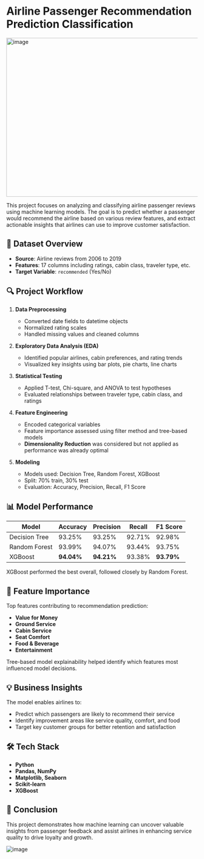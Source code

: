 # Airline Passenger Recommendation Prediction Classification 

<img width="612" height="417" alt="image" src="https://github.com/user-attachments/assets/e154448c-083a-4480-ac56-18a8faf63ef4" />




This project focuses on analyzing and classifying airline passenger reviews using machine learning models. The goal is to predict whether a passenger would recommend the airline based on various review features, and extract actionable insights that airlines can use to improve customer satisfaction.



## 📁 Dataset Overview

* **Source**: Airline reviews from 2006 to 2019
* **Features**: 17 columns including ratings, cabin class, traveler type, etc.
* **Target Variable**: `recommended` (Yes/No)

## 🔍 Project Workflow

1. **Data Preprocessing**

   * Converted date fields to datetime objects
   * Normalized rating scales
   * Handled missing values and cleaned columns

2. **Exploratory Data Analysis (EDA)**

   * Identified popular airlines, cabin preferences, and rating trends
   * Visualized key insights using bar plots, pie charts, line charts

3. **Statistical Testing**

   * Applied T-test, Chi-square, and ANOVA to test hypotheses
   * Evaluated relationships between traveler type, cabin class, and ratings

4. **Feature Engineering**

   * Encoded categorical variables
   * Feature importance assessed using filter method and tree-based models
   * **Dimensionality Reduction** was considered but not applied as performance was already optimal

5. **Modeling**

   * Models used: Decision Tree, Random Forest, XGBoost
   * Split: 70% train, 30% test
   * Evaluation: Accuracy, Precision, Recall, F1 Score



## 📊 Model Performance

| Model         | Accuracy   | Precision  | Recall | F1 Score   |
| ------------- | ---------- | ---------- | ------ | ---------- |
| Decision Tree | 93.25%     | 93.25%     | 92.71% | 92.98%     |
| Random Forest | 93.99%     | 94.07%     | 93.44% | 93.75%     |
| XGBoost       | **94.04%** | **94.21%** | 93.38% | **93.79%** |

XGBoost performed the best overall, followed closely by Random Forest.



## 🔎 Feature Importance

Top features contributing to recommendation prediction:

* **Value for Money**
* **Ground Service**
* **Cabin Service**
* **Seat Comfort**
* **Food & Beverage**
* **Entertainment**

Tree-based model explainability helped identify which features most influenced model decisions.



## 💡 Business Insights

The model enables airlines to:

* Predict which passengers are likely to recommend their service
* Identify improvement areas like service quality, comfort, and food
* Target key customer groups for better retention and satisfaction



## 🛠️ Tech Stack

* **Python**
* **Pandas, NumPy**
* **Matplotlib, Seaborn**
* **Scikit-learn**
* **XGBoost**



## 📌 Conclusion

This project demonstrates how machine learning can uncover valuable insights from passenger feedback and assist airlines in enhancing service quality to drive loyalty and growth.



![image](https://github.com/user-attachments/assets/f6a7260a-18af-4821-a4a5-1ee6e2dd91c3)
